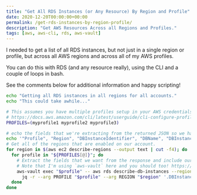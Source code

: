 ```yaml
---
title: "Get All RDS Instances (or Any Resource) By Region and Profile"
date: 2020-12-20T00:00:00+00:00
permalink: /get-rds-instances-by-region-profile/
description: "Get AWS Resources Across all Regions and Profiles."
tags: [aws, aws-cli, rds, aws-vault]
---
```


I needed to get a list of all RDS instances, but not just in a single region or profile, but across all AWS regions and across all of my AWS profiles.

You can do this with RDS (and any resource really), using the CLI and a couple of loops in bash.

See the comments below for additional information and happy scripting!

```bash
echo "Getting all RDS instances in all regions for all accounts."
echo "This could take awhile..."

# This assumes you have multiple profiles setup in your AWS credentials for the CLI.
# https://docs.aws.amazon.com/cli/latest/userguide/cli-configure-profiles.html
PROFILES=(myprofile1 myprofile2 myprofile3)

# echo the fields that we're extracting from the returned JSON so we have a header in our CSV file.
echo '"Profile", "Region", "DBInstanceIdentifier", "DBName", "DBInstanceClass", "Engine", "AvailabilityZone", "DBInstanceStatus", "Endpoint".Address, "AllocatedStorage"'
# Get all of the regions that are enabled on our account.
for region in $(aws ec2 describe-regions --output text | cut -f4); do
  for profile in "${PROFILES[@]}"; do
    # Extract the fields that we want from the response and include our profile and region as arguments so we can get them in the output as well.
    # Note that I'm using `aws-vault` here and you should too! https://github.com/99designs/aws-vault
    aws-vault exec "$profile" -- aws rds describe-db-instances --region "$region" | \
      jq -r --arg PROFILE "$profile" --arg REGION "$region" '.DBInstances[] | [$PROFILE, $REGION, .DBInstanceIdentifier, .DBName, .DBInstanceClass, .Engine, .AvailabilityZone, .DBInstanceStatus, .Endpoint.Address, .AllocatedStorage] | @csv'
  done
done
```
